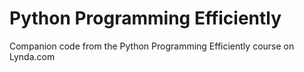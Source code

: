 # Python Programming Efficiently

Companion code from the Python Programming Efficiently course on Lynda.com

